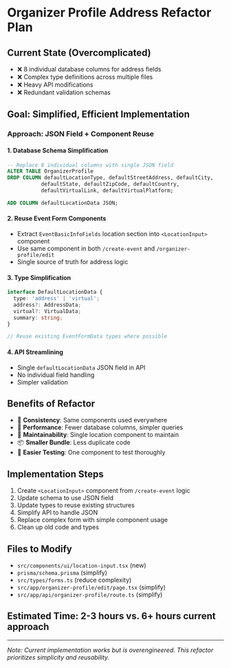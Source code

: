 # Organizer Profile Address Refactor Plan

## Current State (Overcomplicated)
- ❌ 8 individual database columns for address fields
- ❌ Complex type definitions across multiple files
- ❌ Heavy API modifications
- ❌ Redundant validation schemas

## Goal: Simplified, Efficient Implementation

### Approach: JSON Field + Component Reuse

#### 1. Database Schema Simplification
```sql
-- Replace 8 individual columns with single JSON field
ALTER TABLE OrganizerProfile 
DROP COLUMN defaultLocationType, defaultStreetAddress, defaultCity, 
           defaultState, defaultZipCode, defaultCountry, 
           defaultVirtualLink, defaultVirtualPlatform;

ADD COLUMN defaultLocationData JSON;
```

#### 2. Reuse Event Form Components
- Extract `EventBasicInfoFields` location section into `<LocationInput>` component
- Use same component in both `/create-event` and `/organizer-profile/edit`
- Single source of truth for address logic

#### 3. Type Simplification
```typescript
interface DefaultLocationData {
  type: 'address' | 'virtual';
  address?: AddressData;
  virtual?: VirtualData;
  summary: string;
}

// Reuse existing EventFormData types where possible
```

#### 4. API Streamlining
- Single `defaultLocationData` JSON field in API
- No individual field handling
- Simpler validation

## Benefits of Refactor
- 🎯 **Consistency**: Same components used everywhere
- 🚀 **Performance**: Fewer database columns, simpler queries
- 🧹 **Maintainability**: Single location component to maintain
- 📦 **Smaller Bundle**: Less duplicate code
- 🔧 **Easier Testing**: One component to test thoroughly

## Implementation Steps
1. Create `<LocationInput>` component from `/create-event` logic
2. Update schema to use JSON field
3. Update types to reuse existing structures
4. Simplify API to handle JSON
5. Replace complex form with simple component usage
6. Clean up old code and types

## Files to Modify
- `src/components/ui/location-input.tsx` (new)
- `prisma/schema.prisma` (simplify)
- `src/types/forms.ts` (reduce complexity)
- `src/app/organizer-profile/edit/page.tsx` (simplify)
- `src/app/api/organizer-profile/route.ts` (simplify)

## Estimated Time: 2-3 hours vs. 6+ hours current approach

---
*Note: Current implementation works but is overengineered. This refactor prioritizes simplicity and reusability.* 